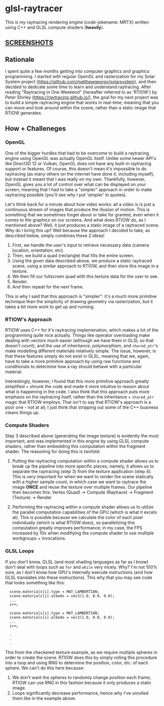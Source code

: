 # glsl-raytracer

This is my raytracing rendering engine (code-jokename: MRTX) written using C++ and GLSL compute shaders (__heavily__).

## [SCREENSHOTS](screenshots/screenshots.md)

## Rationale

I spent quite a few months getting into computer graphics and graphics programming. I started with regular OpenGL and rasterization for my Solar System project (https://github.com/matthewgeorgy/solarsystem), and then decided to dedicate some time to learn and understand raytracing.
After reading "Raytracing in One Weekend" (hereafter referred to as 'RTIOW') by Peter Shirley (https://raytracing.github.io/), the goal for my next project was to build a simple raytracing engine that works in real-time; meaning that you can move and look around within the scene, rather than a static image that RTIOW generates.

## How + Challeneges

### OpenGL

One of the bigger hurdles that had to be overcome to build a raytracing engine using OpenGL was actually OpenGL itself. Unlike some newer API's like Direct3D 12 or Vulkan, OpenGL does not have any built-in raytracing support or features. Of course, this doesn't mean it's impossible to do raytracing (as many others on the internet have done it, including myself), but instead it meant that I was really on my own. Thankfully, however, OpenGL gives you a lot of control over what can be displayed on your screen, meaning that I had to take a "simpler" approach in order to make raytracing possible (you'll see why I put 'simpler' in quotes).

Let's think back for a minute about how video works: all a video is is just a continuous stream of images that produce the illusion of motion. This is something that we sometimes forget about or take for granted, even when it comes to the graphics on our screens. And what does RTIOW do, as I mentioned above? Well, it just produces a static image of a raytraced scene. Why do I bring this up? Well because the approach I decided to take, as described below, simply combines these 2 ideas!

1) First, we handle the user's input to retrieve necessary data (camera location, orientation, etc).
2) Then, we build a quad (rectangle) that fills the entire screen.
3) Using the given data described above, we produce a static raytraced scene, using a similar approach to RTIOW, and then store this image in a texture.
4) We then fill our fullscreen quad with this texture data for the user to see.
5) Render.
6) And then repeat for the next frame.

This is why I said that this approach is "simpler": it's a much more primitive technique than the simplicity of drawing geometry via rasterization, but it takes a bit more work to get up and running.

### RTIOW's Approach

RTIOW uses C++ for it's raytracing implemenation, which makes a lot of the programming quite nice actually. Things like operator overloading make dealing with vectors much easier (although we have them in GLSL so that doesn't count), and the use of inheritance, polymorphism, and `shared_ptr`'s make modelling different materials relatively simple. The issue, however, is that these features simply do not exist in GLSL, meaning that we, again, have to take a more primitive approach by using raw functions and conditionals to determine how a ray should behave with a particular material. 

Interestingly, however, I found that this more primitive approach greatly simplified + shrunk the code and made it more intuitive to reason about what is happening in the code. I also think that this approach puts more emphasis on the raytracing itself, rather than the inheritance + `shared_ptr` magic that RTIOW employs. That isn't to say that RTIOW's approach is a poor one - not at all; I just think that stripping out some of the C++ business cleans things up.

### Compute Shaders

Step 3 described above (generating the image texture) is evidently the most important, and was implemented in this engine by using GLSL compute shaders, rather than embedding this computation within the fragment shader. The reasoning for doing this is twofold:

1. Putting the raytracing computation within a compute shader allows us to break up the pipeline into more specific pieces; namely, it allows us to separate the raytracing (step 3) from the texture application (step 4). This is very important for when we want to render the scene statically with a higher sample count, in which case we want to raytrace the image __ONCE__ and reuse the texture over multiple frames. Our pipeline then becomes this: Vertex (Quad) -> Compute (Raytrace) -> Fragment (Texture) -> Render

2. Performing the raytracing within a compute shader allows us to utilize the parallel computation capabilities of the GPU (which is what it excels at). This is possible because we calculate the color of each pixel individually (which is what RTIOW does), so parallelizing this computation greatly improves performance; in my case, the FPS increased by 10x when modifiying the compute shader to use multiple workgroups + invocations. 

### GLSL Loops

If you don't know, GLSL (and most shading languages as far as I know) don't deal with loops such as `for` and `while` very nicely. Why? I'm not 100% sure, as I don't know how GPU's internally execute instructions (and how GLSL translates into these instructions). This why that you may see code that looks something like this:

  ```
    scene.materials[i].type = MAT_LAMBERTIAN;
    scene.materials[i].albedo = vec3(1.0, 0.0, 0.0); 
    ...
    i++;
    
    scene.materials[i].type = MAT_LAMBERTIAN;
    scene.materials[i].albedo = vec3(1.0, 0.0, 0.0); 
    ...
    i++;
    
    .
    .
    .
  ```
  
This from the checkered texture example, as we require multiple spheres in order to create the scene. RTIOW does this by simply rolling this procedure into a loop and using RNG to determine the position, color, etc. of each sphere. We can't do this here because:

1) We don't want the spheres to randomly change position each frame; RTIOW can use RNG in this fashion because it only produces a static image.
2) Loops significantly decrease performance, hence why I've unrolled them like in the example above.
